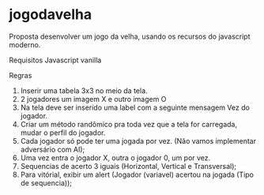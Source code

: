 # jogodavelha

Proposta desenvolver um jogo da velha, usando os recursos do javascript moderno.

Requisitos 
Javascript vanilla



Regras
1. Inserir uma tabela 3x3 no meio da tela.
2. 2 jogadores um imagem  X e outro imagem  O 
3. Na tela deve ser inserido uma label com a seguinte mensagem Vez do jogador.
4. Criar  um método randômico pra toda vez que a tela for carregada, mudar o perfil do jogador.
5. Cada jogador só pode ter uma jogada por vez. (Não vamos implementar adversário com AI);
6. Uma vez entra o jogador X, outra o jogador 0, um por vez.
7. Sequencias de acerto 3 iguais (Horizontal, Vertical e Transversal);
8. Para vitórial, exibir um alert (Jogador (variavel) acertou na jogada (Tipo de sequencia));
